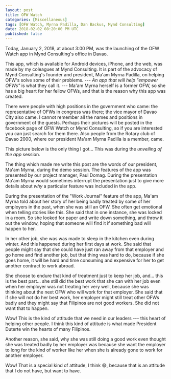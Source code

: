 ```yaml
---
layout: post
title: OFW Watch
categories: [Miscellaneous]
tags: [OFW Watch, Myrna Padilla, Dan Backus, Mynd Consulting]
date: 2018-02-02 08:20:00 PM UTC
published: false
---
```


<!-- January 2, 2018 00:00:00 AM Philippine Time -->


Today, January 2, 2018, at about 3:00 PM, was the launching of the OFW Watch app in Mynd Consulting's office in Davao.

This app, which is available for Android devices, iPhone, and the web, was made by my coleagues at Mynd Consulting. It is part of the advocacy of Mynd Consulting's founder and president, Ma'am Myrna Padilla, on helping OFW's solve some of their problems. --- _An app that will help "empower OFWs"_ is what they call it. --- Ma'am Myrna herself is a former OFW, so she has a big heart for her fellow OFWs, and that is the reason why this app was created.

<!--more-->


There were people with high positions in the government who came: the representative of OFWs in congress was there; the vice mayor of Davao City also came. I cannot remember all the names and positions in government of the guests. Perhaps their pictures will be posted in the facebook page of OFW Watch or Mynd Consulting, so if you are interested you can just search for them there. Also people from the Rotary club of Davao 2000, where our president Ma'am Myrna Padilla is a member, came.

This picture below is the only thing I got... This was during the _unveiling of the app_ session.


<!-- 
Someone in the audience told me that this kind of app 
 -->



The thing which made me write this post are the words of our president, Ma'am Myrna, during the demo session. The features of the app was presented by our project manager, Paul Domag. During the presentation Ma'am Myrna would sometimes interrupt the presentation just to give more details about _why_ a particular feature was included in the app.

During the presentation of the "Work Journal" feature of the app, Ma'am Myrna told about her story of her being badly treated by some of her employers in the past, when she was still an OFW. She often get emotional when telling stories like this. She said that in one instance, she was locked in a room. So she looked for paper and write down something, and throw it out the window, hoping that someone will find it if something bad will happen to her.

In her other job, she was was made to sleep in the kitchen even during winter. And this happened during her first days at work. She said that people might say that she could have just ran away from that employer and go home and find another job, but that thing was hard to do, because if she goes home, it will be hard and time consuming and expensive for her to get another contract to work abroad.

She choose to endure that kind of treatment just to keep her job, and... this is the best part... she still did the best work that she can with her job even when her employer was not treating her very well, because she was thinking about the next OFW who will work for that employer. She said that if she will not do her best work, her employer might still treat other OFWs badly and they might say that Filipinos are not good workers. She did not want that to happen.

Wow! This is the kind of attitude that we need in our leaders --- this heart of helping other people. I think this kind of attitude is what made President Duterte win the hearts of many Filipinos.

Another reason, she said, why she was still doing a good work even thought she was treated badly by her employer was because she want the employer to long for the kind of worker like her when she is already gone to work for another employer.

Wow! That is a special kind of attitude, I think :smile:, because that is an attitude that I do not have, but want to have.

<!-- 
What could have driven these people to treat others like that?

I don't know.
 -->


